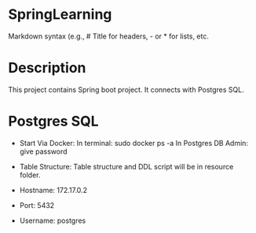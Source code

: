 # SpringLearning
Markdown syntax (e.g., # Title for headers, - or * for lists, etc.

# Description
This project contains Spring boot project.
It connects with Postgres SQL.


# Postgres SQL
* Start Via Docker: 
In terminal: sudo docker ps -a
In Postgres DB Admin: give password

* Table Structure:
Table structure and DDL script will be in resource folder.
* Hostname: 172.17.0.2
* Port: 5432
* Username: postgres